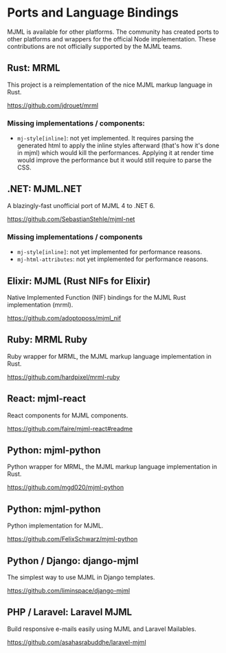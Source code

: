 # Ports and Language Bindings

MJML is available for other platforms. The community has created ports to other platforms and wrappers for the official Node implementation. These contributions are not officially supported by the MJML teams.

## Rust: MRML

This project is a reimplementation of the nice MJML markup language in Rust.

https://github.com/jdrouet/mrml

### Missing implementations / components:

- `mj-style[inline]`: not yet implemented. It requires parsing the generated html to apply the inline styles afterward (that's how it's done in mjml) which would kill the performances. Applying it at render time would improve the performance but it would still require to parse the CSS.

## .NET: MJML.NET

A blazingly-fast unofficial port of MJML 4 to .NET 6.

https://github.com/SebastianStehle/mjml-net

### Missing implementations / components

- `mj-style[inline]`: not yet implemented for performance reasons.
- `mj-html-attributes`: not yet implemented for performance reasons.

## Elixir: MJML (Rust NIFs for Elixir)

Native Implemented Function (NIF) bindings for the MJML Rust implementation (mrml).

https://github.com/adoptoposs/mjml_nif

## Ruby: MRML Ruby

Ruby wrapper for MRML, the MJML markup language implementation in Rust.

https://github.com/hardpixel/mrml-ruby

## React: mjml-react

React components for MJML components.

https://github.com/faire/mjml-react#readme

## Python: mjml-python

Python wrapper for MRML, the MJML markup language implementation in Rust.

https://github.com/mgd020/mjml-python

## Python: mjml-python

Python implementation for MJML.

https://github.com/FelixSchwarz/mjml-python

## Python / Django: django-mjml

The simplest way to use MJML in Django templates.

https://github.com/liminspace/django-mjml

## PHP / Laravel: Laravel MJML

Build responsive e-mails easily using MJML and Laravel Mailables.

https://github.com/asahasrabuddhe/laravel-mjml
